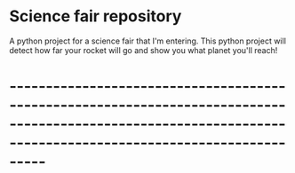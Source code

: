 # Science fair repository

A python project for a science fair that I'm entering. This python project will detect how far your rocket will go and show you what planet you'll reach!

# -------------------------------------------------------------------------------------------------------------------------------------------------------------
